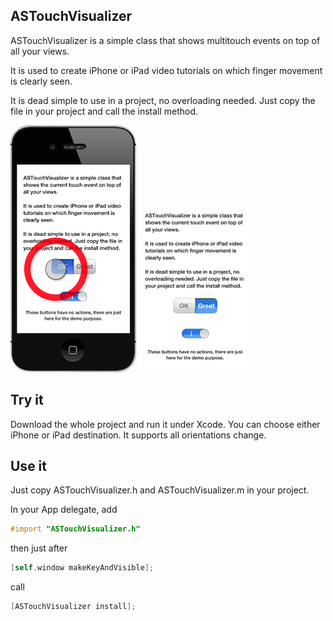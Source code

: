 ## ASTouchVisualizer
ASTouchVisualizer is a simple class that shows multitouch events on top of all your views.

It is used to create iPhone or iPad video tutorials on which finger movement is clearly seen.

It is dead simple to use in a project, no overloading needed. Just copy the file in your project and call the install method.

![](https://github.com/autresphere/ASTouchVisualizer/raw/master/Screenshots/iPhone.png)
![](https://github.com/autresphere/ASTouchVisualizer/raw/master/Screenshots/iPhoneVideo.gif)

## Try it
Download the whole project and run it under Xcode. You can choose either iPhone or iPad destination.
It supports all orientations change.

## Use it
Just copy ASTouchVisualizer.h and ASTouchVisualizer.m in your project.

In your App delegate, add
``` objective-c
#import "ASTouchVisualizer.h"
```

then just after
``` objective-c
[self.window makeKeyAndVisible];
```

call
``` objective-c
[ASTouchVisualizer install];
```

